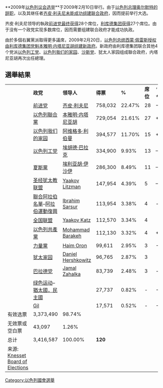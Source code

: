 **2009年[以色列议会选举](../Page/以色列议会.md "wikilink")**于2009年2月10日举行。由于[以色列总理](../Page/以色列总理.md "wikilink")[奥尔默特的辞职](https://zh.wikipedia.org/wiki/奥尔默特 "wikilink")，以及其继任者[齐皮·利夫尼未能成功组建联合政府](../Page/齐皮·利夫尼.md "wikilink")，因而提前举行大选。

齐皮·利夫尼领导的執政[前进党最终获得](https://zh.wikipedia.org/wiki/前进党 "wikilink")28个席位，[利库德集团获得](../Page/利库德集团.md "wikilink")27个席位。由于没有一个政党实现多数席位，因而需要组建联合政府才能成功执政。

由於多個右翼黨派取得更多議席，2009年2月20日，[以色列总统](https://zh.wikipedia.org/wiki/以色列总统 "wikilink")[西蒙·佩雷斯授权由利库德集团党魁](https://zh.wikipedia.org/wiki/西蒙·佩雷斯 "wikilink")[本雅明·内塔尼亚胡组建新政府](../Page/本雅明·内塔尼亚胡.md "wikilink")。新政府由利库德集团联合其他4个党派[以色列工党](../Page/以色列工党.md "wikilink")、[以色列我们的家园](https://zh.wikipedia.org/wiki/以色列我们的家园 "wikilink")、[沙斯党](../Page/沙斯党.md "wikilink")、犹太人家园组成聯合政府，内塔尼亚胡再次出任總理。

## 選舉結果

|                                                                                                       |                                                                                                                         |                                                                                   |         |        |        |          |
| ----------------------------------------------------------------------------------------------------- | ----------------------------------------------------------------------------------------------------------------------- | --------------------------------------------------------------------------------- | ------- | ------ | ------ | -------- |
|                                                                                                       | **政党**                                                                                                                  | **领导人**                                                                           | **得票**  | **%**  | **席位** | *' +/–*' |
|                                                                                                       | [前进党](https://zh.wikipedia.org/wiki/前进党 "wikilink")                                                                     | [齐皮·利夫尼](../Page/齐皮·利夫尼.md "wikilink")                                            | 758,032 | 22.47% | 28     | −1       |
|                                                                                                       | [以色列聯合黨](../Page/利库德集团.md "wikilink")                                                                                   | [本雅明·内塔尼亚胡](../Page/本雅明·内塔尼亚胡.md "wikilink")                                      | 729,054 | 21.61% | 27     | \+15     |
|                                                                                                       | [以色列我们的家园](https://zh.wikipedia.org/wiki/以色列我们的家园 "wikilink")                                                           | [阿维格多·利伯曼](../Page/阿维格多·利伯曼.md "wikilink")                                        | 394,577 | 11.70% | 15     | \+4      |
|                                                                                                       | [以色列工党](../Page/以色列工党.md "wikilink")                                                                                    | [埃胡德·巴拉克](../Page/埃胡德·巴拉克.md "wikilink")                                          | 334,900 | 9.93%  | 13     | –6       |
|                                                                                                       | [夏斯黨](../Page/沙斯党.md "wikilink")                                                                                        | [埃利亚胡·伊沙伊](https://zh.wikipedia.org/wiki/埃利亚胡·伊沙伊 "wikilink")                     | 286,300 | 8.49%  | 11     | –1       |
|                                                                                                       | [圣经犹太教联盟](https://zh.wikipedia.org/wiki/圣经犹太教联盟 "wikilink")                                                             | [Yaakov Litzman](https://zh.wikipedia.org/wiki/Yaakov_Litzman "wikilink")         | 147,954 | 4.39%  | 5      | –1       |
|                                                                                                       | [聯合阿拉伯名單](https://zh.wikipedia.org/wiki/聯合阿拉伯名單 "wikilink")–[阿拉伯運動復興](https://zh.wikipedia.org/wiki/阿拉伯運動復興 "wikilink") | [Ibrahim Sarsur](https://zh.wikipedia.org/wiki/Ibrahim_Sarsur "wikilink")         | 113,954 | 3.38%  | 4      | \-       |
|                                                                                                       | [全国联盟](../Page/全国联盟.md "wikilink")                                                                                      | [Yaakov Katz](https://zh.wikipedia.org/wiki/Yaakov_Katz "wikilink")               | 112,570 | 3.34%  | 4      |          |
|                                                                                                       | [以色列共產黨](../Page/以色列共產黨.md "wikilink")                                                                                  | [Mohammad Barakeh](https://zh.wikipedia.org/wiki/Mohammad_Barakeh "wikilink")     | 112,130 | 3.32%  | 4      | \+1      |
|                                                                                                       | [力量黨](https://zh.wikipedia.org/wiki/梅雷茲黨 "wikilink")                                                                    | [Haim Oron](https://zh.wikipedia.org/wiki/Haim_Oron "wikilink")                   | 99,611  | 2.95%  | 3      | \-2      |
|                                                                                                       | [犹太家园](https://zh.wikipedia.org/wiki/犹太家园 "wikilink")                                                                   | [Daniel Hershkowitz](https://zh.wikipedia.org/wiki/Daniel_Hershkowitz "wikilink") | 96,765  | 2.87%  | 3      |          |
|                                                                                                       | [巴拉德党](../Page/巴拉德党.md "wikilink")                                                                                      | [Jamal Zahalka](https://zh.wikipedia.org/wiki/Jamal_Zahalka "wikilink")           | 83,739  | 2.48%  | 3      | \-       |
|                                                                                                       | [绿色运动](https://zh.wikipedia.org/wiki/绿色运动 "wikilink")–[猶太國，民主國](https://zh.wikipedia.org/wiki/猶太國，民主國 "wikilink")       |                                                                                   | 27,737  | 0.82%  | \-     | \-1      |
|                                                                                                       | [Gil](https://zh.wikipedia.org/wiki/Gil "wikilink")                                                                     |                                                                                   | 17,571  | 0.52%  | \-     | \-7      |
| 有效选票                                                                                                  | 3,373,490                                                                                                               | 98.74%                                                                            |         |        |        |          |
| 无效票或空白票                                                                                               | 43,097                                                                                                                  | 1.26%                                                                             |         |        |        |          |
| 总计                                                                                                    | 3,416,587                                                                                                               | 100.00%                                                                           | **120** |        |        |          |
| 来源: [Knesset Board of Elections](http://www.knesset.gov.il/elections18/heb/results/main_Results.aspx) |                                                                                                                         |                                                                                   |         |        |        |          |

[Category:以色列國會選舉](https://zh.wikipedia.org/wiki/Category:以色列國會選舉 "wikilink")